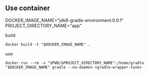 ## Use container

DOCKER_IMAGE_NAME="jdk8-gradle-environment:0.0.1"
PROJECT_DIRECTORY_NAME="app"

build
```
docker build -t "$DOCKER_IMAGE_NAME" .
```

use
```
docker run --rm -v "$PWD/$PROJECT_DIRECTORY_NAME":/home/gradle "$DOCKER_IMAGE_NAME" gradle --no-daemon <gradle-wrapper-task>
```
